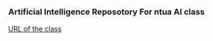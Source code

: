 ### Artificial Intelligence Reposotory For ntua AI class

[URL of the class](http://courses.dbnet.ntua.gr/ai.aspx)
